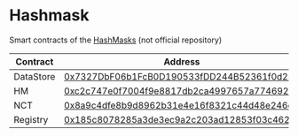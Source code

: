 # Hashmask

Smart contracts of the [HashMasks](https://www.thehashmasks.com/) (not official repository)


|Contract | Address  
|---------|---------
DataStore | [0x7327DbF06b1FcB0D190533fDD244B52361f0d241](https://etherscan.io/address/0x7327DbF06b1FcB0D190533fDD244B52361f0d241#code)
HM        | [0xc2c747e0f7004f9e8817db2ca4997657a7746928](https://etherscan.io/address/0xc2c747e0f7004f9e8817db2ca4997657a7746928#code)
NCT       | [0x8a9c4dfe8b9d8962b31e4e16f8321c44d48e246e](https://etherscan.io/address/0x8a9c4dfe8b9d8962b31e4e16f8321c44d48e246e#code)
Registry  | [0x185c8078285a3de3ec9a2c203ad12853f03c462d](https://etherscan.io/address/0x185c8078285a3de3ec9a2c203ad12853f03c462d#code)

